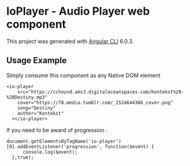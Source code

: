 # IoPlayer - Audio Player web component

This project was generated with [Angular CLI](https://github.com/angular/angular-cli) 6.0.3.


## Usage Example 


Simply consume this component as any Native DOM element

```
<io-player
	src="https://cchound.ams3.digitaloceanspaces.com/Kontekst%20-%20Destiny.mp3"
	cover="https://78.media.tumblr.com/_1524644366_cover.png"
	song="Destiny"
	author="Kontekst"
  ></io-player>  
```

If you need to be award of progression :

```
document.getElementsByTagName('io-player')[0].addEventListener('progression', function($event) {
      console.log($event);
  },true);
```